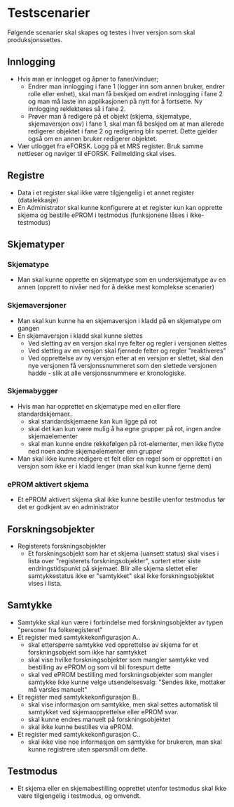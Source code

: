 # Testscenarier

Følgende scenarier skal skapes og testes i hver versjon som skal produksjonssettes.

## Innlogging

- Hvis man er innlogget og åpner to faner/vinduer;
	- Endrer man innlogging i fane 1 (logger inn som annen bruker, endrer rolle eller enhet), skal man få beskjed om endret innlogging i fane 2 og man må laste inn applikasjonen på nytt for å fortsette. Ny innlogging reklekteres så i fane 2.
	- Prøver man å redigere på et objekt (skjema, skjematype, skjemaversjon osv) i fane 1, skal man få beskjed om at man allerede redigerer objektet i fane 2 og redigering blir sperret. Dette gjelder også om en annen bruker redigerer objektet.
- Vær utlogget fra eFORSK. Logg på et MRS register. Bruk samme nettleser og naviger til eFORSK. Feilmelding skal vises.
  
## Registre
- Data i et register skal ikke være tilgjengelig i et annet register (datalekkasje)
- En Administrator skal kunne konfigurere at et register kun kan opprette skjema og bestille ePROM i testmodus (funksjonene låses i ikke-testmodus)

## Skjematyper

### Skjematype
- Man skal kunne opprette en skjematype som en underskjematype av en annen (opprett to nivåer ned for å dekke mest komplekse scenarier)

### Skjemaversjoner
- Man skal kun kunne ha en skjemaversjon i kladd på en skjematype om gangen
- En skjemaversjon i kladd skal kunne slettes
	- Ved sletting av en versjon skal nye felter og regler i versjonen slettes
	- Ved sletting av en versjon skal fjernede felter og regler "reaktiveres" 
	- Ved opprettelse av ny versjon etter at en versjon er slettet, skal den nye versjonen få versjonssnummeret som den slettede versjonen hadde - slik at alle versjonssnummere er kronologiske.

### Skjemabygger
- Hvis man har opprettet en skjematype med en eller flere standardskjemaer..
    - skal standardskjemaene kan kun ligge på rot
    - skal det kan kun være mulig å ha egne grupper på rot, ingen andre skjemaelementer
    - skal man kunne endre rekkefølgen på rot-elementer, men ikke flytte ned noen andre skjemaelementer enn grupper
- Man skal ikke kunne redigere et felt eller en regel som er opprettet i en versjon som ikke er i kladd lenger (man skal kun kunne fjerne dem)
    
### ePROM aktivert skjema
- Et ePROM aktivert skjema skal ikke kunne bestille utenfor testmodus før det er godkjent av en administrator
    
## Forskningsobjekter
- Registerets forskningsobjekter
	- Et forskningsobjekt som har et skjema (uansett status) skal vises i lista over "registerets forskningsobjekter", sortert etter siste endringstidspunkt på skjemaet. Blir alle skjema slettet eller samtykkestatus ikke er "samtykket" skal ikke forskningsobjektet vises i lista.
	
## Samtykke
- Samtykke skal kun være i forbindelse med forskningsobjekter av typen "personer fra folkeregisteret"
- Et register med samtykkekonfigurasjon A..
	- skal etterspørre samtykke ved opprettelse av skjema for et forskningsobjekt som ikke har samtykket
	- skal vise hvilke forskningsobjekter  som mangler samtykke ved bestilling av ePROM og som vil bli forespurt dette
	- skal ved ePROM bestilling med forskningsobjekter som mangler samtykke ikke kunne velge utsendelsesvalg: "Sendes ikke, mottaker må varsles manuelt"
- Et register med samtykkekonfigurasjon B..
	- skal vise informasjon om samtykke, men skal settes automatisk til samtykket ved skjemaopprettelse eller ePROM svar. 
	- skal kunne endres manuelt på forskningsobjektet
	- skal ikke kunne bestilles via ePROM.
- Et register med samtykkekonfigurasjon C..
	- skal ikke vise noe informasjon om samtykke for brukeren, man skal kunne registrere uten spørsmål om dette.

## Testmodus
- Et skjema eller en skjemabestilling opprettet utenfor testmodus skal ikke være tilgjengelig i testmodus, og omvendt.
